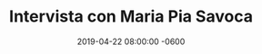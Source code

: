 ---
layout: article
title: 'Intervista con Maria Pia Savoca'
description: "Intervista con Maria Pia Savoca, primo posto femminile alla Lipobreak Race a Porto Sant'Elpidio"
date: 2019-04-22 08:00:00 -0600
external_link: https://m.facebook.com/story.php?story_fbid=2858014767571814&id=474978552542126
image: https://s3.eu-central-1.amazonaws.com/giovanissimi/vincitrice-lipobreak-race-maria-pia-savoca.png
imagealt: "Intervista con Maria Pia Savoca, primo posto femminile alla Lipobreak Race a Porto Sant'Elpidio"
---